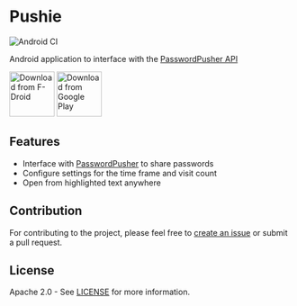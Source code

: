 # Pushie

![Android CI](https://github.com/Chesire/Pushie/workflows/Android%20CI/badge.svg?branch=master)

Android application to interface with the
[PasswordPusher API](https://github.com/pglombardo/PasswordPusher/wiki/Password-API)

[<img src="https://fdroid.gitlab.io/artwork/badge/get-it-on.png"
      alt="Download from F-Droid"
      height="80">](https://f-droid.org/packages/com.chesire.pushie/)
[<img src="https://play.google.com/intl/en_us/badges/images/generic/en_badge_web_generic.png"
      alt="Download from Google Play"
      height="80">
](https://play.google.com/store/apps/details?id=com.chesire.pushie)

<!-- If Application
> Screenshots
-->

## Features

* Interface with
[PasswordPusher](https://github.com/pglombardo/PasswordPusher/wiki/Password-API)
to share passwords
* Configure settings for the time frame and visit count
* Open from highlighted text anywhere

<!--
## Tech Stack
-->

## Contribution

For contributing to the project, please feel free to
[create an issue](https://github.com/Chesire/Pushie/issues/new) or submit a pull
request.

## License

Apache 2.0 - See
[LICENSE](https://github.com/Chesire/Pushie/blob/master/LICENSE) for more
information.
